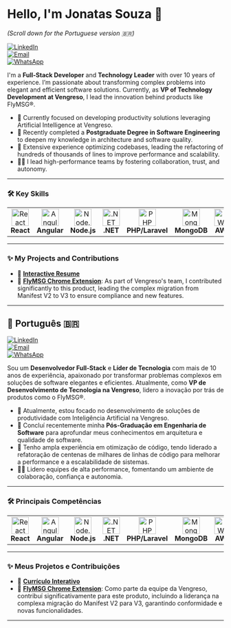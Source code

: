 # Hello, I'm Jonatas Souza 👋  
*(Scroll down for the Portuguese version 🇧🇷)*  

<a href="https://www.linkedin.com/in/joonatassouza/"><img src="https://img.shields.io/badge/LinkedIn-0077B5?style=for-the-badge&logo=linkedin&logoColor=white" alt="LinkedIn"/></a>  
<a href="mailto:jonatasfelipe2@hotmail.com"><img src="https://img.shields.io/badge/Email-0078D4?style=for-the-badge&logo=microsoft-outlook&logoColor=white" alt="Email"/></a>  
<a href="https://wa.me/5545999295418" target="_blank"><img src="https://img.shields.io/badge/WhatsApp-25D366?style=for-the-badge&logo=whatsapp&logoColor=white" alt="WhatsApp"/></a>  

I'm a **Full-Stack Developer** and **Technology Leader** with over 10 years of experience. I’m passionate about transforming complex problems into elegant and efficient software solutions. Currently, as **VP of Technology Development at Vengreso**, I lead the innovation behind products like FlyMSG®.  

- 🔭 Currently focused on developing productivity solutions leveraging Artificial Intelligence at Vengreso.  
- 🌱 Recently completed a **Postgraduate Degree in Software Engineering** to deepen my knowledge in architecture and software quality.  
- 🚀 Extensive experience optimizing codebases, leading the refactoring of hundreds of thousands of lines to improve performance and scalability.  
- 👨‍💻 I lead high-performance teams by fostering collaboration, trust, and autonomy.  

---

### 🛠️ Key Skills

<table>
  <tr>
    <td align="center" width="120">
      <img src="https://cdn.jsdelivr.net/gh/devicons/devicon/icons/react/react-original.svg" width="40" height="40" alt="React" />
      <br><strong>React</strong>
    </td>
    <td align="center" width="120">
      <img src="https://cdn.jsdelivr.net/gh/devicons/devicon/icons/angularjs/angularjs-original.svg" width="40" height="40" alt="Angular" />
      <br><strong>Angular</strong>
    </td>
    <td align="center" width="120">
      <img src="https://cdn.jsdelivr.net/gh/devicons/devicon/icons/nodejs/nodejs-original.svg" width="40" height="40" alt="Node.js" />
      <br><strong>Node.js</strong>
    </td>
    <td align="center" width="120">
      <img src="https://cdn.jsdelivr.net/gh/devicons/devicon/icons/dotnetcore/dotnetcore-original.svg" width="40" height="40" alt=".NET" />
      <br><strong>.NET</strong>
    </td>
    <td align="center" width="120">
      <img src="https://cdn.jsdelivr.net/gh/devicons/devicon/icons/php/php-original.svg" width="40" height="40" alt="PHP" />
      <br><strong>PHP/Laravel</strong>
    </td>
    <td align="center" width="120">
      <img src="https://cdn.jsdelivr.net/gh/devicons/devicon/icons/mongodb/mongodb-original.svg" width="40" height="40" alt="MongoDB" />
      <br><strong>MongoDB</strong>
    </td>
    <td align="center" width="120">
      <img src="https://static.cdnlogo.com/logos/a/19/aws.svg" width="40" height="40" alt="AWS" />
      <br><strong>AWS</strong>
    </td>
  </tr>
</table>

---

### ✨ My Projects and Contributions  

- 📄 **[Interactive Resume](https://joonatassouza.github.io/)**  
- 🚀 **[FlyMSG Chrome Extension](https://chromewebstore.google.com/detail/flymsg-ai-writing-grammar/giidlnpcdhcldhfccdhkaicefhpokghc?hl=en&authuser=0)**: As part of Vengreso's team, I contributed significantly to this product, leading the complex migration from Manifest V2 to V3 to ensure compliance and new features.

---

## 💬 Português 🇧🇷  

<a href="https://www.linkedin.com/in/joonatassouza/"><img src="https://img.shields.io/badge/LinkedIn-0077B5?style=for-the-badge&logo=linkedin&logoColor=white" alt="LinkedIn"/></a>  
<a href="mailto:jonatasfelipe2@hotmail.com"><img src="https://img.shields.io/badge/Email-0078D4?style=for-the-badge&logo=microsoft-outlook&logoColor=white" alt="Email"/></a>  
<a href="https://wa.me/5545999295418" target="_blank"><img src="https://img.shields.io/badge/WhatsApp-25D366?style=for-the-badge&logo=whatsapp&logoColor=white" alt="WhatsApp"/></a>  

Sou um **Desenvolvedor Full-Stack** e **Líder de Tecnologia** com mais de 10 anos de experiência, apaixonado por transformar problemas complexos em soluções de software elegantes e eficientes. Atualmente, como **VP de Desenvolvimento de Tecnologia na Vengreso**, lidero a inovação por trás de produtos como o FlyMSG®.  

- 🔭 Atualmente, estou focado no desenvolvimento de soluções de produtividade com Inteligência Artificial na Vengreso.  
- 🌱 Concluí recentemente minha **Pós-Graduação em Engenharia de Software** para aprofundar meus conhecimentos em arquitetura e qualidade de software.  
- 🚀 Tenho ampla experiência em otimização de código, tendo liderado a refatoração de centenas de milhares de linhas de código para melhorar a performance e a escalabilidade de sistemas.  
- 👨‍💻 Lidero equipes de alta performance, fomentando um ambiente de colaboração, confiança e autonomia.  

---

### 🛠️ Principais Competências

<table>
  <tr>
    <td align="center" width="120">
      <img src="https://cdn.jsdelivr.net/gh/devicons/devicon/icons/react/react-original.svg" width="40" height="40" alt="React" />
      <br><strong>React</strong>
    </td>
    <td align="center" width="120">
      <img src="https://cdn.jsdelivr.net/gh/devicons/devicon/icons/angularjs/angularjs-original.svg" width="40" height="40" alt="Angular" />
      <br><strong>Angular</strong>
    </td>
    <td align="center" width="120">
      <img src="https://cdn.jsdelivr.net/gh/devicons/devicon/icons/nodejs/nodejs-original.svg" width="40" height="40" alt="Node.js" />
      <br><strong>Node.js</strong>
    </td>
    <td align="center" width="120">
      <img src="https://cdn.jsdelivr.net/gh/devicons/devicon/icons/dotnetcore/dotnetcore-original.svg" width="40" height="40" alt=".NET" />
      <br><strong>.NET</strong>
    </td>
    <td align="center" width="120">
      <img src="https://cdn.jsdelivr.net/gh/devicons/devicon/icons/php/php-original.svg" width="40" height="40" alt="PHP" />
      <br><strong>PHP/Laravel</strong>
    </td>
    <td align="center" width="120">
      <img src="https://cdn.jsdelivr.net/gh/devicons/devicon/icons/mongodb/mongodb-original.svg" width="40" height="40" alt="MongoDB" />
      <br><strong>MongoDB</strong>
    </td>
    <td align="center" width="120">
      <img src="https://static.cdnlogo.com/logos/a/19/aws.svg" width="40" height="40" alt="AWS" />
      <br><strong>AWS</strong>
    </td>
  </tr>
</table>

---

### ✨ Meus Projetos e Contribuições  

- 📄 **[Currículo Interativo](https://joonatassouza.github.io/)**  
- 🚀 **[FlyMSG Chrome Extension](https://chromewebstore.google.com/detail/flymsg-ai-writing-grammar/giidlnpcdhcldhfccdhkaicefhpokghc?hl=en&authuser=0)**: Como parte da equipe da Vengreso, contribuí significativamente para este produto, incluindo a liderança na complexa migração do Manifest V2 para V3, garantindo conformidade e novas funcionalidades.  

---
